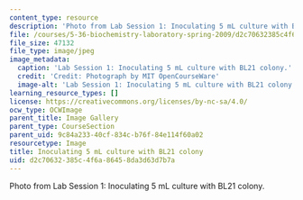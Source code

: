 ```yaml
---
content_type: resource
description: 'Photo from Lab Session 1: Inoculating 5 mL culture with BL21 colony.'
file: /courses/5-36-biochemistry-laboratory-spring-2009/d2c70632385c4f6a86458da3d63d7b7a_Lab1_2.jpg
file_size: 47132
file_type: image/jpeg
image_metadata:
  caption: 'Lab Session 1: Inoculating 5 mL culture with BL21 colony.'
  credit: 'Credit: Photograph by MIT OpenCourseWare'
  image-alt: 'Lab Session 1: Inoculating 5 mL culture with BL21 colony.'
learning_resource_types: []
license: https://creativecommons.org/licenses/by-nc-sa/4.0/
ocw_type: OCWImage
parent_title: Image Gallery
parent_type: CourseSection
parent_uid: 9c84a233-40cf-834c-b76f-84e114f60a02
resourcetype: Image
title: Inoculating 5 mL culture with BL21 colony
uid: d2c70632-385c-4f6a-8645-8da3d63d7b7a
---
```

Photo from Lab Session 1: Inoculating 5 mL culture with BL21 colony.